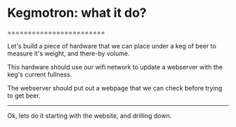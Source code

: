 # Kegmotron: what it do?
========================

Let's build a piece of hardware that we can place under a keg of beer to measure it's weight, and there-by volume.

This hardware should use our wifi network to update a webserver with the keg's current fullness.

The webserver should put out a webpage that we can check before trying to get beer.


----
Ok, lets do it starting with the website, and drilling down.
